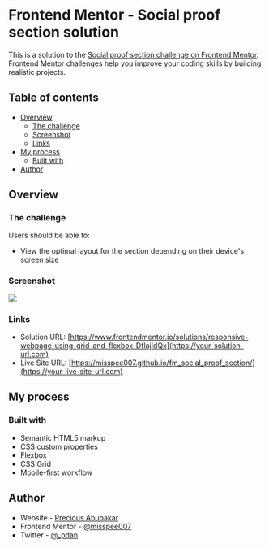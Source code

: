 # Frontend Mentor - Social proof section solution

This is a solution to the [Social proof section challenge on Frontend Mentor](https://www.frontendmentor.io/challenges/social-proof-section-6e0qTv_bA). Frontend Mentor challenges help you improve your coding skills by building realistic projects. 

## Table of contents

- [Overview](#overview)
  - [The challenge](#the-challenge)
  - [Screenshot](#screenshot)
  - [Links](#links)
- [My process](#my-process)
  - [Built with](#built-with)
- [Author](#author)


## Overview

### The challenge

Users should be able to:

- View the optimal layout for the section depending on their device's screen size

### Screenshot

![](./screenshot.jpg)


### Links

- Solution URL: [https://www.frontendmentor.io/solutions/responsive-webpage-using-grid-and-flexbox-DflajIdQx](https://your-solution-url.com)
- Live Site URL: [https://misspee007.github.io/fm_social_proof_section/](https://your-live-site-url.com)

## My process

### Built with

- Semantic HTML5 markup
- CSS custom properties
- Flexbox
- CSS Grid
- Mobile-first workflow


## Author

- Website - [Precious Abubakar](https://http://misspee007.github.io/portfolio_)
- Frontend Mentor - [@misspee007](https://www.frontendmentor.io/profile/misspee007)
- Twitter - [@_pdan](https://www.twitter.com/_pdan)
